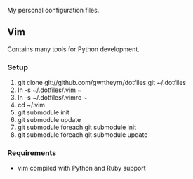 My personal configuration files.

## Vim

Contains many tools for Python development.

### Setup

 1. git clone git://github.com/gwrtheyrn/dotfiles.git ~/.dotfiles
 2. ln -s ~/.dotfiles/.vim ~
 3. ln -s ~/.dotfiles/.vimrc ~
 4. cd ~/.vim
 5. git submodule init
 6. git submodule update
 7. git submodule foreach git submodule init
 8. git submodule foreach git submodule update

### Requirements

 * vim compiled with Python and Ruby support
